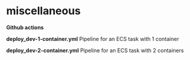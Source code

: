 
# miscellaneous

**Github actions**

**deploy_dev-1-container.yml**
Pipeline for an ECS task with 1 container

**deploy_dev-2-container.yml**
Pipeline for an ECS task with 2 containers